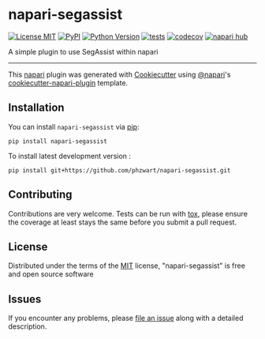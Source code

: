 # napari-segassist

[![License MIT](https://img.shields.io/pypi/l/napari-segassist.svg?color=green)](https://github.com/phzwart/napari-segassist/raw/main/LICENSE)
[![PyPI](https://img.shields.io/pypi/v/napari-segassist.svg?color=green)](https://pypi.org/project/napari-segassist)
[![Python Version](https://img.shields.io/pypi/pyversions/napari-segassist.svg?color=green)](https://python.org)
[![tests](https://github.com/phzwart/napari-segassist/workflows/tests/badge.svg)](https://github.com/phzwart/napari-segassist/actions)
[![codecov](https://codecov.io/gh/phzwart/napari-segassist/branch/main/graph/badge.svg)](https://codecov.io/gh/phzwart/napari-segassist)
[![napari hub](https://img.shields.io/endpoint?url=https://api.napari-hub.org/shields/napari-segassist)](https://napari-hub.org/plugins/napari-segassist)

A simple plugin to use SegAssist within napari

----------------------------------

This [napari] plugin was generated with [Cookiecutter] using [@napari]'s [cookiecutter-napari-plugin] template.

<!--
Don't miss the full getting started guide to set up your new package:
https://github.com/napari/cookiecutter-napari-plugin#getting-started

and review the napari docs for plugin developers:
https://napari.org/stable/plugins/index.html
-->

## Installation

You can install `napari-segassist` via [pip]:

    pip install napari-segassist



To install latest development version :

    pip install git+https://github.com/phzwart/napari-segassist.git


## Contributing

Contributions are very welcome. Tests can be run with [tox], please ensure
the coverage at least stays the same before you submit a pull request.

## License

Distributed under the terms of the [MIT] license,
"napari-segassist" is free and open source software

## Issues

If you encounter any problems, please [file an issue] along with a detailed description.

[napari]: https://github.com/napari/napari
[Cookiecutter]: https://github.com/audreyr/cookiecutter
[@napari]: https://github.com/napari
[MIT]: http://opensource.org/licenses/MIT
[BSD-3]: http://opensource.org/licenses/BSD-3-Clause
[GNU GPL v3.0]: http://www.gnu.org/licenses/gpl-3.0.txt
[GNU LGPL v3.0]: http://www.gnu.org/licenses/lgpl-3.0.txt
[Apache Software License 2.0]: http://www.apache.org/licenses/LICENSE-2.0
[Mozilla Public License 2.0]: https://www.mozilla.org/media/MPL/2.0/index.txt
[cookiecutter-napari-plugin]: https://github.com/napari/cookiecutter-napari-plugin

[file an issue]: https://github.com/phzwart/napari-segassist/issues

[napari]: https://github.com/napari/napari
[tox]: https://tox.readthedocs.io/en/latest/
[pip]: https://pypi.org/project/pip/
[PyPI]: https://pypi.org/
